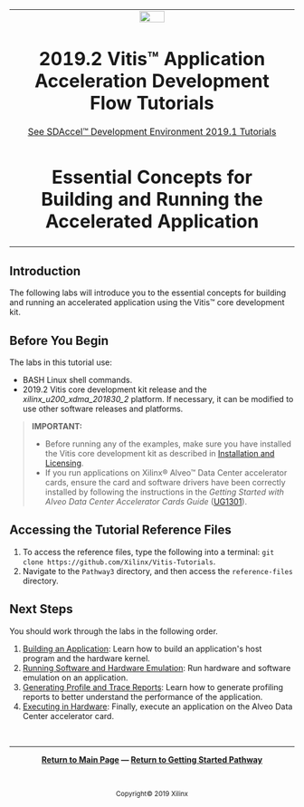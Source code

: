 ﻿<table>
 <tr>
   <td align="center"><img src="https://www.xilinx.com/content/dam/xilinx/imgs/press/media-kits/corporate/xilinx-logo.png" width="30%"/><h1>2019.2 Vitis™ Application Acceleration Development Flow Tutorials</h1>
   <a href="https://github.com/Xilinx/SDAccel-Tutorials/branches/all">See SDAccel™ Development Environment 2019.1 Tutorials</a>
   </td>
 </tr>
 <tr>
 <td align="center"><h1>Essential Concepts for Building and Running the Accelerated Application</h1>
 </td>
 </tr>
</table>

## Introduction

The following labs will introduce you to the essential concepts for building and running an accelerated application using the Vitis™ core development kit.

## Before You Begin

The labs in this tutorial use:

* BASH Linux shell commands.
* 2019.2 Vitis core development kit release and the *xilinx_u200_xdma_201830_2* platform. If necessary, it can be modified to use other software releases and platforms.

>**IMPORTANT:**  
>
> * Before running any of the examples, make sure you have installed the Vitis core development kit as described in [Installation and Licensing](https://www.xilinx.com/html_docs/xilinx2019_2/vitis_doc/vhc1571429852245.html).
>* If you run applications on Xilinx® Alveo™ Data Center accelerator cards, ensure the card and software drivers have been correctly installed by following the instructions in the *Getting Started with Alveo Data Center Accelerator Cards Guide* ([UG1301](https://www.xilinx.com/cgi-bin/docs/bkdoc?k=accelerator-cards;v=latest;d=ug1301-getting-started-guide-alveo-accelerator-cards.pdf)).

## Accessing the Tutorial Reference Files

1. To access the reference files, type the following into a terminal: `git clone https://github.com/Xilinx/Vitis-Tutorials`.
2. Navigate to the `Pathway3` directory, and then access the `reference-files` directory.

## Next Steps

You should work through the labs in the following order.

1. [Building an Application](./BuildingAnApplication.md): Learn how to build an application's host program and the hardware kernel.
2. [Running Software and Hardware Emulation](./Emulation.md): Run hardware and software emulation on an application.
3. [Generating Profile and Trace Reports](./ProfileAndTraceReports.md): Learn how to generate profiling reports to better understand the performance of the application.
4. [Executing in Hardware](./HardwareExec.md): Finally, execute an application on the Alveo Data Center accelerator card.
</br>
<hr/>
<p align= center><b><a href="/README.md">Return to Main Page</a> — <a href="/docs/vitis-getting-started/">Return to Getting Started Pathway</a></b></p>
</br>
<p align="center"><sup>Copyright&copy; 2019 Xilinx</sup></p>
